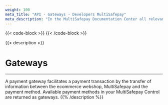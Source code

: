 ```yaml
---
weight: 100
meta_title: "API - Gateways - Developers MultiSafepay"
meta_description: "In the MultiSafepay Documentation Center all relevant information regarding our Plugins and API. As well as Support pages for Payment Method, Tools and General Questions. You can also find the contact details of our Support Team and Integration Team."
---
```

{{< code-block >}}
{{< /code-block >}}

{{< description >}}
# Gateways
<hr class="separator">
A payment gateway facilitates a payment transaction by the transfer of information between the ecommerce webshop, MultiSafepay and the payment method.
Available payment methods in your MultiSafepay Control are returned as gateways.
{{% /description %}}